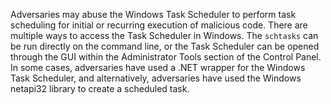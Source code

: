 Adversaries may abuse the Windows Task Scheduler to perform task scheduling for initial or recurring execution of malicious code. There are multiple ways to access the Task Scheduler in Windows. The `schtasks` can be run directly on the command line, or the Task Scheduler can be opened through the GUI within the Administrator Tools section of the Control Panel. In some cases, adversaries have used a .NET wrapper for the Windows Task Scheduler, and alternatively, adversaries have used the Windows netapi32 library to create a scheduled task.